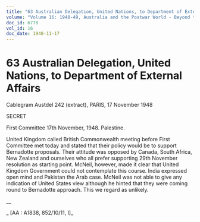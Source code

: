 ```yaml
---
title: "63 Australian Delegation, United Nations, to Department of External Affairs"
volume: "Volume 16: 1948-49, Australia and the Postwar World - Beyond the Region"
doc_id: 6778
vol_id: 16
doc_date: 1948-11-17
---
```


# 63 Australian Delegation, United Nations, to Department of External Affairs

Cablegram Austdel 242 (extract), PARIS, 17 November 1948

SECRET

First Committee 17th November, 1948. Palestine.

United Kingdom called British Commonwealth meeting before First Committee met today and stated that their policy would be to support Bernadotte proposals. Their attitude was opposed by Canada, South Africa, New Zealand and ourselves who all prefer supporting 29th November resolution as starting point. McNeil, however, made it clear that United Kingdom Government could not contemplate this course. India expressed open mind and Pakistan the Arab case. McNeil was not able to give any indication of United States view although he hinted that they were coming round to Bernadotte approach. This we regard as unlikely.

__

_ [AA : A1838, 852/10/11, I]_
